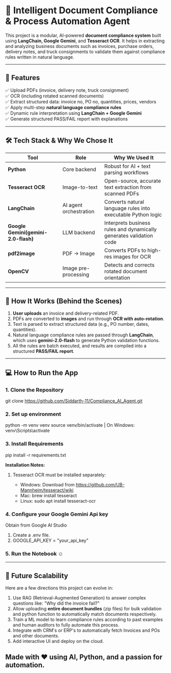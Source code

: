 # 📄 Intelligent Document Compliance & Process Automation Agent

This project is a modular, AI-powered **document compliance system** built using **LangChain, Google Gemini**, and **Tesseract OCR**. It helps in extracting and analyzing business documents such as invoices, purchase orders, delivery notes, and truck consignments to validate them against compliance rules written in natural language.

---

## 🚀 Features

✅ Upload PDFs (invoice, delivery note, truck consignment)  
✅ OCR (including rotated scanned documents)  
✅ Extract structured data: invoice no, PO no, quantities, prices, vendors  
✅ Apply multi-step **natural language compliance rules**  
✅ Dynamic rule interpretation using **LangChain + Google Gemini**  
✅ Generate structured PASS/FAIL report with explanations  

---

## 🛠 Tech Stack & Why We Chose It

| Tool | Role | Why We Used It |
|------|------|----------------|
| **Python** | Core backend | Robust for AI + text parsing workflows |
| **Tesseract OCR** | Image-to-text | Open-source, accurate text extraction from scanned PDFs |
| **LangChain** | AI agent orchestration | Converts natural language rules into executable Python logic |
| **Google Gemini(gemini-2.0-flash)** | LLM backend | Interprets business rules and dynamically generates validation code |
| **pdf2image** | PDF → Image | Converts PDFs to high-res images for OCR |
| **OpenCV** | Image pre-processing | Detects and corrects rotated document orientation |

---

## 🧠 How It Works (Behind the Scenes)

1. **User uploads** an invoice and delivery-related PDF.
2. PDFs are converted to **images** and run through **OCR with auto-rotation**.
3. Text is parsed to extract structured data (e.g., PO number, dates, quantities).
4. Natural language compliance rules are passed through **LangChain**, which uses **gemini-2.0-flash** to generate Python validation functions.
5. All the rules are batch executed, and results are compiled into a structured **PASS/FAIL report**.

---

## 💻 How to Run the App

### 1. Clone the Repository

git clone https://github.com/Siddarth-11/Compliance_AI_Agent.git

### 2. Set up environment

python -m venv venv
source venv/bin/activate  | On Windows: venv\Scripts\activate

### 3. Install Requirements

pip install -r requirements.txt

**Installation Notes:**

1. Tesseract OCR must be installed separately:

    - Windows: Download from https://github.com/UB-Mannheim/tesseract/wiki
    - Mac: brew install tesseract
    - Linux: sudo apt install tesseract-ocr

### 4. Configure your Google Gemini Api key

Obtain from Google AI Studio
1. Create a .env file.
2. GOOGLE_API_KEY = "your_api_key"

### 5. Run the Notebook ☺️

---

## 🌱 Future Scalability

Here are a few directions this project can evolve in:

1. Use RAG (Retrieval-Augmented Generation) to answer complex questions like:
    "Why did the invoice fail?"
2. Allow uploading **entire document bundles** (zip files) for bulk validation and python function to automatically match documents respectively.
3. Train a ML model to learn compliance rules according to past examples and human auditors to fully automate this process.
4. Integrate with CRM's or ERP's to automatically fetch Invoices and POs and other documents. 
5. Add interactive UI and deploy on the cloud.

## Made with ❤️ using AI, Python, and a passion for automation.